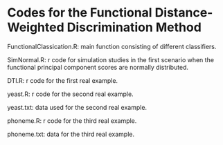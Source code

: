# Codes for the Functional Distance-Weighted Discrimination Method

FunctionalClassication.R: main function consisting of different classifiers.

SimNormal.R: r code for simulation studies in the first scenario when the functional principal component scores are normally distributed.

DTI.R: r code for the first real example.

yeast.R: r code for the second real example.

yeast.txt: data used for the second real example.

phoneme.R: r code for the third real example.

phoneme.txt: data for the third real example.


